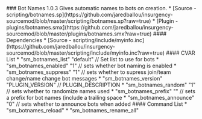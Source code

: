 <a name="botnames">
### Bot Names 1.0.3
Gives automatic names to bots on creation.
 * [Source - scripting/botnames.sp](https://github.com/jaredballou/insurgency-sourcemod/blob/master/scripting/botnames.sp?raw=true)
 * [Plugin - plugins/botnames.smx](https://github.com/jaredballou/insurgency-sourcemod/blob/master/plugins/botnames.smx?raw=true)
#### Dependencies
 * [Source - scripting/include/myinfo.inc](https://github.com/jaredballou/insurgency-sourcemod/blob/master/scripting/include/myinfo.inc?raw=true)
#### CVAR List
 * "sm_botnames_list" "default" // Set list to use for bots
 * "sm_botnames_enabled" "1" // sets whether bot naming is enabled
 * "sm_botnames_suppress" "1" // sets whether to supress join/team change/name change bot messages
 * "sm_botnames_version" "PLUGIN_VERSION" // PLUGIN_DESCRIPTION
 * "sm_botnames_random" "1" // sets whether to randomize names used
 * "sm_botnames_prefix" "" // sets a prefix for bot names (include a trailing space
 * "sm_botnames_announce" "0" // sets whether to announce bots when added
#### Command List
 * "sm_botnames_reload"
 * "sm_botnames_rename_all"
